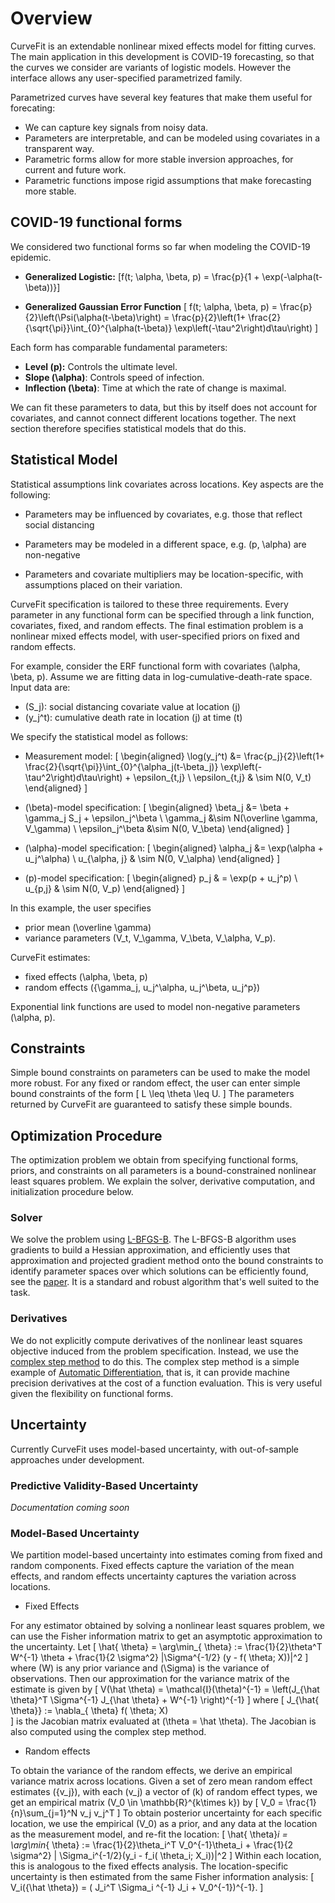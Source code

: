 # Overview

CurveFit is an extendable nonlinear mixed effects model for fitting curves.
The main application in this development is COVID-19 forecasting, so that
the curves we consider are variants of logistic models. However the interface
allows any user-specified parametrized family.

Parametrized curves have several key features that make them useful for forecating:  

- We can capture key signals from noisy data.
- Parameters are interpretable, and can be modeled using covariates in a transparent way.
- Parametric forms allow for more stable inversion approaches, for current and future work.
- Parametric functions impose rigid assumptions that make forecasting more stable.

## COVID-19 functional forms

We considered two functional forms so far when modeling the COVID-19 epidemic.

- **Generalized Logistic:** \[f(t; \alpha, \beta, p)  = \frac{p}{1 + \exp(-\alpha(t-\beta))}\]


 - **Generalized Gaussian Error Function** \[
 f(t;  \alpha, \beta, p) = \frac{p}{2}\left(\Psi(\alpha(t-\beta)\right) = \frac{p}{2}\left(1+ \frac{2}{\sqrt{\pi}}\int_{0}^{\alpha(t-\beta)} \exp\left(-\tau^2\right)d\tau\right)
\]

Each form has comparable fundamental parameters:

- **Level \(p\):**  Controls the ultimate level.
- **Slope \(\alpha\)**:  Controls speed of infection.
- **Inflection \(\beta\)**: Time at which the  rate of change is maximal.   

We can fit these parameters to data, but this by itself does not account for covariates, and cannot
connect different locations together. The next section therefore specifies statistical models that do this.

## Statistical Model

Statistical assumptions link covariates across locations. Key aspects are the following:  

- Parameters may be influenced by covariates, e.g. those that reflect social distancing

- Parameters may be modeled in a different space, e.g. \(p, \alpha\) are non-negative

- Parameters and covariate multipliers may be location-specific, with assumptions
placed on their variation.

CurveFit specification is tailored to these three requirements. Every parameter in any functional form
can be specified through a link function, covariates, fixed, and random effects. The final estimation
problem is a nonlinear mixed effects model, with user-specified priors on fixed and random effects.

For example, consider the ERF functional form with covariates \(\alpha, \beta, p\).
Assume we are fitting data in log-cumulative-death-rate space. Input data are:

- \(S_j\): social distancing covariate value at location \(j\)
- \(y_j^t\): cumulative death rate in location \(j\) at time \(t\)

We specify the statistical model as follows:

- Measurement model:
\[
\begin{aligned}
\log(y_j^t) &= \frac{p_j}{2}\left(1+ \frac{2}{\sqrt{\pi}}\int_{0}^{\alpha_j(t-\beta_j)} \exp\left(-\tau^2\right)d\tau\right) + \epsilon_{t,j} \\
\epsilon_{t,j} & \sim N(0, V_t)
\end{aligned}
\]

- \(\beta\)-model specification:
\[
\begin{aligned}
\beta_j &= \beta + \gamma_j S_j + \epsilon_j^\beta \\
\gamma_j &\sim N(\overline \gamma, V_\gamma) \\
\epsilon_j^\beta &\sim N(0, V_\beta)
\end{aligned}
\]
- \(\alpha\)-model specification:
\[
\begin{aligned}
\alpha_j &= \exp(\alpha + u_j^\alpha) \\
u_{\alpha, j} & \sim N(0, V_\alpha)
\end{aligned}
\]
- \(p\)-model specification:
\[
\begin{aligned}
p_j & = \exp(p + u_j^p) \\
u_{p,j} & \sim N(0, V_p)
\end{aligned}
\]

In this example, the user specifies

- prior mean \(\overline \gamma\)
- variance parameters \(V_t, V_\gamma, V_\beta, V_\alpha, V_p\).

CurveFit estimates:

- fixed effects \(\alpha, \beta, p\)
- random effects \(\{\gamma_j, u_j^\alpha, u_j^\beta, u_j^p\}\)

Exponential link functions are used to model non-negative parameters \(\alpha, p\).

## Constraints

Simple bound constraints on parameters can be used to make the model more robust.
For any fixed or random effect, the user can enter simple bound constraints of the form
\[
L \leq \theta \leq U.
\]
The parameters returned by CurveFit are guaranteed to satisfy these simple bounds.

## Optimization Procedure

The optimization problem we obtain from specifying functional forms, priors, and constraints on all parameters
is a bound-constrained nonlinear least squares problem. We explain the solver, derivative computation, and initialization
procedure below.

### Solver

We solve the problem using [L-BFGS-B](https://docs.scipy.org/doc/scipy/reference/optimize.minimize-lbfgsb.html).
The L-BFGS-B algorithm uses gradients to build a Hessian approximation, and efficiently uses that approximation
and projected gradient method onto the bound constraints to identify parameter spaces over which solutions can be efficiently found,
see the [paper](http://www.ece.northwestern.edu/~nocedal/PSfiles/limited.ps.gz). It is a standard and robust algorithm that's well
suited to the task.

### Derivatives

We do not explicitly compute derivatives of the nonlinear least squares objective induced from the problem specification.
Instead, we use the [complex step method](https://dl.acm.org/doi/abs/10.1145/838250.838251?casa_token=TYWyEC47VgkAAAAA:Qo1BmjP8jlvs5SOBqH2jw1VPMX4IV6SnjKfltmCgJP8jRM1nUThentKVdr2R0c3rBSfWry-_dZY) to do this.
The complex step method is a simple example of [Automatic Differentiation](https://en.wikipedia.org/wiki/Automatic_differentiation),
that is, it can provide machine precision derivatives at the cost of a function evaluation.
This is very useful given the flexibility on functional forms.

## Uncertainty

Currently CurveFit uses model-based uncertainty, with out-of-sample approaches under development.

### Predictive Validity-Based Uncertainty

*Documentation coming soon*

### Model-Based Uncertainty

We partition model-based uncertainty into estimates coming  from fixed and random components. Fixed effects capture the variation
of the mean effects, and random effects uncertainty captures the variation across locations.  

- Fixed Effects

For any estimator obtained by solving a nonlinear least squares problem, we can use the Fisher information matrix
to get an asymptotic approximation to the uncertainty. Let
\[
\hat{ \theta} = \arg\min_{ \theta} := \frac{1}{2}\theta^T W^{-1} \theta  + \frac{1}{2 \sigma^2} \|\Sigma^{-1/2} (y - f( \theta;  X))\|^2
\]
where \(W\) is any prior variance and \(\Sigma\) is the variance of  observations.
Then our approximation for the variance matrix of the estimate is given by
\[
V(\hat \theta) = \mathcal{I}(\theta)^{-1} = \left(J_{\hat \theta}^T \Sigma^{-1} J_{\hat \theta} + W^{-1} \right)^{-1}
\]
where
\[
J_{\hat{ \theta}} := \nabla_{ \theta} f( \theta;  X)  
\]
is the Jacobian matrix evaluated at \(\theta = \hat \theta\). The Jacobian is also computed using the complex step method.

- Random effects

To obtain the variance of the random effects, we derive an  empirical variance matrix across locations.
Given a set of zero mean random effect estimates \(\{v_j\}\), with each \(v_j\) a vector
of \(k\) of random effect types, we get an empirical matrix \(V_0 \in \mathbb{R}^{k\times k}\) by
\[
V_0 = \frac{1}{n}\sum_{j=1}^N v_j v_j^T
\]
To obtain posterior uncertainty for each specific location, we use the empirical \(V_0\) as a prior,
and any data at the location as the measurement model, and re-fit the  location:
\[
\hat{ \theta}_i = \arg\min_{ \theta} := \frac{1}{2}\theta_i^T V_0^{-1}\theta_i +  \frac{1}{2 \sigma^2} \| \Sigma_i^{-1/2}(y_i - f_i( \theta_i;  X_i))\|^2
\]
Within each location, this is analogous to the fixed effects analysis. The location-specific uncertainty is then estimated from
the same Fisher information analysis:
\[
V_i({\hat \theta}) =   ( J_i^T  \Sigma_i ^{-1}  J_i + V_0^{-1})^{-1}.
\]
